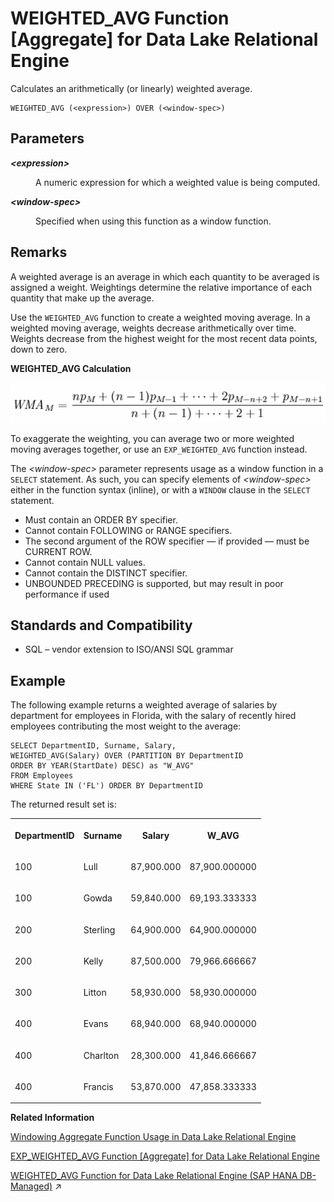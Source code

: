 <!-- loioa590e30584f210158df8d2242a037242 -->

# WEIGHTED\_AVG Function \[Aggregate\] for Data Lake Relational Engine

Calculates an arithmetically \(or linearly\) weighted average.



```
WEIGHTED_AVG (<expression>) OVER (<window-spec>)
```



<a name="loioa590e30584f210158df8d2242a037242__WEIGHTED_AVG_parm1"/>

## Parameters


<dl>
<dt><b>

*<expression\>*

</b></dt>
<dd>

A numeric expression for which a weighted value is being computed.



</dd><dt><b>

*<window-spec\>*

</b></dt>
<dd>

Specified when using this function as a window function.



</dd>
</dl>



<a name="loioa590e30584f210158df8d2242a037242__WEIGHTED_AVG_remarks1"/>

## Remarks

A weighted average is an average in which each quantity to be averaged is assigned a weight. Weightings determine the relative importance of each quantity that make up the average.

Use the `WEIGHTED_AVG` function to create a weighted moving average. In a weighted moving average, weights decrease arithmetically over time. Weights decrease from the highest weight for the most recent data points, down to zero.

   
  
**WEIGHTED\_AVG Calculation**

![WEIGHTED_AVG calculation](images/weighted_avg_gif_a16ffb9.gif "WEIGHTED_AVG Calculation")

To exaggerate the weighting, you can average two or more weighted moving averages together, or use an `EXP_WEIGHTED_AVG` function instead.

The *<window-spec\>* parameter represents usage as a window function in a `SELECT` statement. As such, you can specify elements of *<window-spec\>* either in the function syntax \(inline\), or with a `WINDOW` clause in the `SELECT` statement.

-   Must contain an ORDER BY specifier.
-   Cannot contain FOLLOWING or RANGE specifiers.
-   The second argument of the ROW specifier — if provided — must be CURRENT ROW.
-   Cannot contain NULL values.
-   Cannot contain the DISTINCT specifier.
-   UNBOUNDED PRECEDING is supported, but may result in poor performance if used



<a name="loioa590e30584f210158df8d2242a037242__WEIGHTED_AVG_standards1"/>

## Standards and Compatibility

-   SQL – vendor extension to ISO/ANSI SQL grammar



<a name="loioa590e30584f210158df8d2242a037242__WEIGHTED_AVG_example1"/>

## Example

The following example returns a weighted average of salaries by department for employees in Florida, with the salary of recently hired employees contributing the most weight to the average:

```
SELECT DepartmentID, Surname, Salary,
WEIGHTED_AVG(Salary) OVER (PARTITION BY DepartmentID
ORDER BY YEAR(StartDate) DESC) as "W_AVG"
FROM Employees
WHERE State IN ('FL') ORDER BY DepartmentID
```

The returned result set is:


<table>
<tr>
<th valign="top" rowspan="1">

DepartmentID



</th>
<th valign="top" rowspan="1">

Surname



</th>
<th valign="top" rowspan="1">

Salary



</th>
<th valign="top" rowspan="1">

W\_AVG



</th>
</tr>
<tr>
<td valign="top" rowspan="1">

100



</td>
<td valign="top" rowspan="1">

Lull



</td>
<td valign="top" rowspan="1">

87,900.000



</td>
<td valign="top" rowspan="1">

87,900.000000



</td>
</tr>
<tr>
<td valign="top" rowspan="1">

100



</td>
<td valign="top" rowspan="1">

Gowda



</td>
<td valign="top" rowspan="1">

59,840.000



</td>
<td valign="top" rowspan="1">

69,193.333333



</td>
</tr>
<tr>
<td valign="top" rowspan="1">

200



</td>
<td valign="top" rowspan="1">

Sterling



</td>
<td valign="top" rowspan="1">

64,900.000



</td>
<td valign="top" rowspan="1">

64,900.000000



</td>
</tr>
<tr>
<td valign="top" rowspan="1">

200



</td>
<td valign="top" rowspan="1">

Kelly



</td>
<td valign="top" rowspan="1">

87,500.000



</td>
<td valign="top" rowspan="1">

79,966.666667



</td>
</tr>
<tr>
<td valign="top" rowspan="1">

300



</td>
<td valign="top" rowspan="1">

Litton



</td>
<td valign="top" rowspan="1">

58,930.000



</td>
<td valign="top" rowspan="1">

58,930.000000



</td>
</tr>
<tr>
<td valign="top" rowspan="1">

400



</td>
<td valign="top" rowspan="1">

Evans



</td>
<td valign="top" rowspan="1">

68,940.000



</td>
<td valign="top" rowspan="1">

68,940.000000



</td>
</tr>
<tr>
<td valign="top" rowspan="1">

400



</td>
<td valign="top" rowspan="1">

Charlton



</td>
<td valign="top" rowspan="1">

28,300.000



</td>
<td valign="top" rowspan="1">

41,846.666667



</td>
</tr>
<tr>
<td valign="top" rowspan="1">

400



</td>
<td valign="top" rowspan="1">

Francis



</td>
<td valign="top" rowspan="1">

53,870.000



</td>
<td valign="top" rowspan="1">

47,858.333333



</td>
</tr>
</table>

**Related Information**  


[Windowing Aggregate Function Usage in Data Lake Relational Engine](windowing-aggregate-function-usage-in-data-lake-relational-engine-a527f35.md "A major feature of the ISO/ANSI SQL extensions for OLAP is a construct called a window.")

[EXP\_WEIGHTED\_AVG Function \[Aggregate\] for Data Lake Relational Engine](exp-weighted-avg-function-aggregate-for-data-lake-relational-engine-a551b4f.md "Calculates an exponential weighted moving average. Weightings determine the relative importance of each quantity that makes up the average.")

[WEIGHTED_AVG Function for Data Lake Relational Engine (SAP HANA DB-Managed)](https://help.sap.com/viewer/a898e08b84f21015969fa437e89860c8/2023_2_QRC/en-US/7a370d0d94cb4061a4de45b28ddbac36.html "Calculates an arithmetically (or linearly) weighted average.") :arrow_upper_right:

